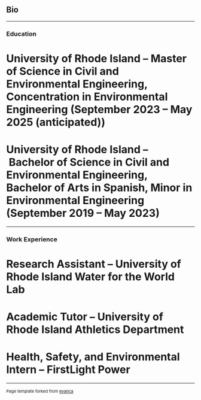 ## Bio

---
### Education
# University of Rhode Island – Master of Science in Civil and Environmental Engineering, Concentration in Environmental Engineering (September 2023 – May 2025 (anticipated))
# University of Rhode Island – Bachelor of Science in Civil and Environmental Engineering, Bachelor of Arts in Spanish, Minor in Environmental Engineering (September 2019 – May 2023)


---
### Work Experience
# Research Assistant – University of Rhode Island Water for the World Lab
# Academic Tutor – University of Rhode Island Athletics Department
# Health, Safety, and Environmental Intern – FirstLight Power



---
<p style="font-size:11px">Page template forked from <a href="https://github.com/evanca/quick-portfolio">evanca</a></p>
<!-- Remove above link if you don't want to attibute -->
